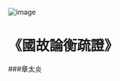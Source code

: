 
![image](https://github.com/NieHao/niehao_books/tree/master/%E5%9C%8B%E6%95%85/image/國故論衡疏證.jpg)

《國故論衡疏證》
================

###章太炎

